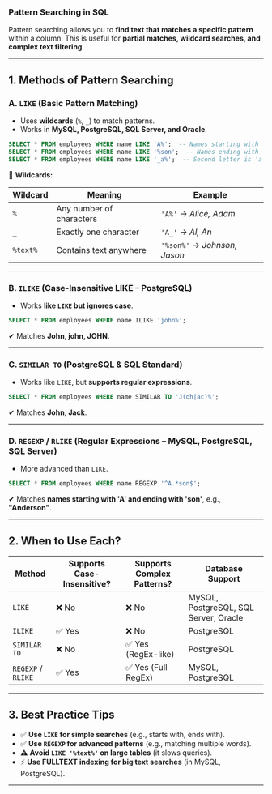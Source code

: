 ### **Pattern Searching in SQL**

Pattern searching allows you to **find text that matches a specific pattern** within a column. This is useful for **partial matches, wildcard searches, and complex text filtering**.

---

## **1. Methods of Pattern Searching**

### **A. `LIKE` (Basic Pattern Matching)**

- Uses **wildcards** (`%`, `_`) to match patterns.
- Works in **MySQL, PostgreSQL, SQL Server, and Oracle**.

```sql
SELECT * FROM employees WHERE name LIKE 'A%';  -- Names starting with 'A'
SELECT * FROM employees WHERE name LIKE '%son';  -- Names ending with 'son'
SELECT * FROM employees WHERE name LIKE '_a%';  -- Second letter is 'a'
```

🔹 **Wildcards:**

|Wildcard|Meaning|Example|
|---|---|---|
|`%`|Any number of characters|`'A%'` → _Alice, Adam_|
|`_`|Exactly one character|`'A_'` → _Al, An_|
|`%text%`|Contains text anywhere|`'%son%'` → _Johnson, Jason_|

---

### **B. `ILIKE` (Case-Insensitive LIKE – PostgreSQL)**

- Works **like `LIKE` but ignores case**.

```sql
SELECT * FROM employees WHERE name ILIKE 'john%';  
```

✔ Matches **John, john, JOHN**.

---

### **C. `SIMILAR TO` (PostgreSQL & SQL Standard)**

- Works like `LIKE`, but **supports regular expressions**.

```sql
SELECT * FROM employees WHERE name SIMILAR TO 'J(oh|ac)%';  
```

✔ Matches **John, Jack**.

---

### **D. `REGEXP` / `RLIKE` (Regular Expressions – MySQL, PostgreSQL, SQL Server)**

- More advanced than `LIKE`.

```sql
SELECT * FROM employees WHERE name REGEXP '^A.*son$';  
```

✔ Matches **names starting with 'A' and ending with 'son'**, e.g., **"Anderson"**.

---

## **2. When to Use Each?**

|Method|Supports Case-Insensitive?|Supports Complex Patterns?|Database Support|
|---|---|---|---|
|`LIKE`|❌ No|❌ No|MySQL, PostgreSQL, SQL Server, Oracle|
|`ILIKE`|✅ Yes|❌ No|PostgreSQL|
|`SIMILAR TO`|❌ No|✅ Yes (RegEx-like)|PostgreSQL|
|`REGEXP` / `RLIKE`|✅ Yes|✅ Yes (Full RegEx)|MySQL, PostgreSQL|

---

## **3. Best Practice Tips**

- ✅ **Use `LIKE` for simple searches** (e.g., starts with, ends with).
- ✅ **Use `REGEXP` for advanced patterns** (e.g., matching multiple words).
- ⚠ **Avoid `LIKE '%text%'` on large tables** (it slows queries).
- ⚡ **Use FULLTEXT indexing for big text searches** (in MySQL, PostgreSQL).

---
